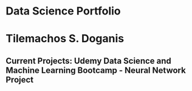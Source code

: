 # Data Science Portfolio
# Tilemachos S. Doganis
## Current Projects: Udemy Data Science and Machine Learning Bootcamp - Neural Network Project

